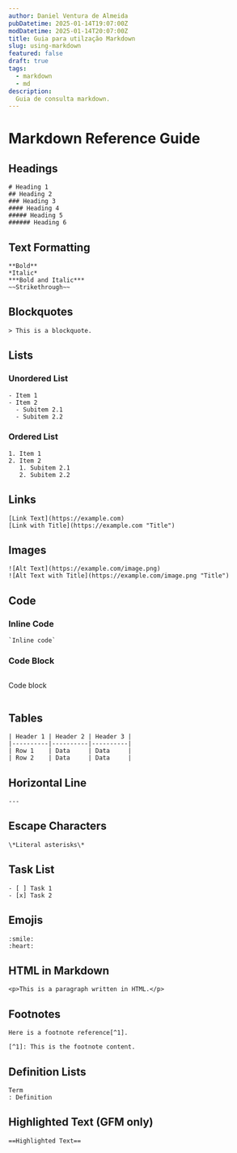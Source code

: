 ```yaml
---
author: Daniel Ventura de Almeida
pubDatetime: 2025-01-14T19:07:00Z
modDatetime: 2025-01-14T20:07:00Z
title: Guia para utilzação Markdown
slug: using-markdown
featured: false
draft: true
tags:
  - markdown
  - md
description:
  Guia de consulta markdown.
---
```


# Markdown Reference Guide

## Headings
```
# Heading 1
## Heading 2
### Heading 3
#### Heading 4
##### Heading 5
###### Heading 6
```

## Text Formatting
```
**Bold**
*Italic*
***Bold and Italic***
~~Strikethrough~~
```

## Blockquotes
```
> This is a blockquote.
```

## Lists
### Unordered List
```
- Item 1
- Item 2
  - Subitem 2.1
  - Subitem 2.2
```

### Ordered List
```
1. Item 1
2. Item 2
   1. Subitem 2.1
   2. Subitem 2.2
```

## Links
```
[Link Text](https://example.com)
[Link with Title](https://example.com "Title")
```

## Images
```
![Alt Text](https://example.com/image.png)
![Alt Text with Title](https://example.com/image.png "Title")
```

## Code
### Inline Code
```
`Inline code`
```

### Code Block
```
```
Code block
```
```

## Tables
```
| Header 1 | Header 2 | Header 3 |
|----------|----------|----------|
| Row 1    | Data     | Data     |
| Row 2    | Data     | Data     |
```

## Horizontal Line
```
---
```

## Escape Characters
```
\*Literal asterisks\*
```

## Task List
```
- [ ] Task 1
- [x] Task 2
```

## Emojis
```
:smile:
:heart:
```

## HTML in Markdown
```
<p>This is a paragraph written in HTML.</p>
```

## Footnotes
```
Here is a footnote reference[^1].

[^1]: This is the footnote content.
```

## Definition Lists
```
Term
: Definition
```

## Highlighted Text (GFM only)
```
==Highlighted Text==
